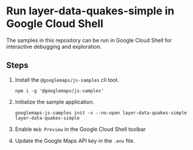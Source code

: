# Run layer-data-quakes-simple in Google Cloud Shell

The samples in this repository can be run in Google Cloud Shell for interactive debugging and exploration.

## Steps

1. Install the `@googlemaps/js-samples` cli tool.

    ```
    npm i -g '@googlemaps/js-samples'
    ```
1. Initialize the sample application. 
    ```
    googlemaps-js-samples init -v --no-open layer-data-quakes-simple layer-data-quakes-simple
    ```
1. Enable `Web Preview` in the Google Cloud Shell toolbar
1. Update the Google Maps API key in the `.env` file.
